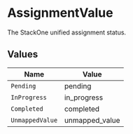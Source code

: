 # AssignmentValue

The StackOne unified assignment status.


## Values

| Name            | Value           |
| --------------- | --------------- |
| `Pending`       | pending         |
| `InProgress`    | in_progress     |
| `Completed`     | completed       |
| `UnmappedValue` | unmapped_value  |